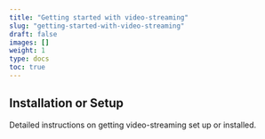 ```yaml
---
title: "Getting started with video-streaming"
slug: "getting-started-with-video-streaming"
draft: false
images: []
weight: 1
type: docs
toc: true
---
```


## Installation or Setup
Detailed instructions on getting video-streaming set up or installed.

